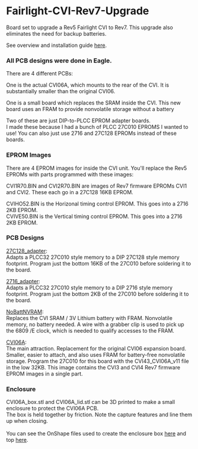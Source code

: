 # Fairlight-CVI-Rev7-Upgrade
Board set to upgrade a Rev5 Fairlight CVI to Rev7. This upgrade also eliminates the need for backup batteries.

See overview and installation guide [here](https://docs.google.com/document/d/1melksT-DwwU80pforqxVVXWFiSj0hJ2Gdj74KaH-A6M/edit?usp=sharing).

### All PCB designs were done in Eagle.

There are 4 different PCBs:</br>

One is the actual CVI06A, which mounts to the rear of the CVI. It is substantially smaller than the original CVI06.</br>

One is a small board which replaces the SRAM inside the CVI. This new board uses an FRAM to provide nonvolatile storage without a battery</br>

Two of these are just DIP-to-PLCC EPROM adapter boards.</br>
I made these because I had a bunch of PLCC 27C010 EPROMS I wanted to use! You can also just use 2716 and 27C128 EPROMs instead of these boards.

### EPROM Images

There are 4 EPROM images for inside the CVI unit. You'll replace the Rev5 EPROMs with parts programmed with these images:

CVI1R70.BIN and CVI2R70.BIN are images of Rev7 firmware EPROMs CVI1 and CVI2. These each go in a 27C128 16KB EPROM.

CVIHO52.BIN is the Horizonal timing control EPROM. This goes into a 2716 2KB EPROM.</br>
CVIVE50.BIN is the Vertical timing control EPROM. This goes into a 2716 2KB EPROM.

### PCB Designs

[27C128_adapter](https://oshpark.com/shared_projects/G9Li1LrF):</br>
Adapts a PLCC32 27C010 style memory to a DIP 27C128 style memory footprint.
Program just the bottom 16KB of the 27C010 before soldering it to the board.

[2716_adapter](https://oshpark.com/shared_projects/a2X7br2n):</br>
Adapts a PLCC32 27C010 style memory to a DIP 2716 style memory footprint.
Program just the bottom 2KB of the 27C010 before soldering it to the board.

[NoBattNVRAM](https://oshpark.com/shared_projects/FdYXVcIm):</br>
Replaces the CVI SRAM / 3V Lithium battery with FRAM. Nonvolatile memory, no battery needed.
A wire with a grabber clip is used to pick up the 6809 /E clock, which is needed to qualify accesses to the FRAM.

[CVI06A](https://oshpark.com/shared_projects/1o1eqgmB):</br>
The main attraction. Replacement for the original CVI06 expansion board. Smaller, easier to attach, and also uses FRAM for battery-free nonvolatile storage. Program the 27C010 for this board with the CVI43_CVI06A_v11 file in the low 32KB. This image contains the CVI3 and CVI4 Rev7 firmware EPROM images in a single part.

### Enclosure

CVI06A_box.stl and CVI06A_lid.stl can be 3D printed to make a small enclosure to protect the CVI06A PCB.</br>
The box is held together by friction. Note the capture features and line them up when closing.</br>
</br>
You can see the OnShape files used to create the enclosure box [here](https://cad.onshape.com/documents/24956ac0c366857a8c3e2111/w/adee8d27d6b88507ca310e0c/e/6c70102fddee723f7350afbb) and top [here](https://cad.onshape.com/documents/769b7af279cff9270446b3d7/w/f598dc3f7b092dcb1121a7f3/e/3ff1c2d9f7cff27cb58aa0f2).



